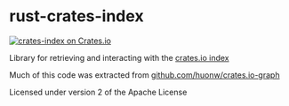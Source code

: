 # rust-crates-index

[![crates-index on Crates.io](https://meritbadge.herokuapp.com/crates-index)](https://crates.io/crates/crates-index)

Library for retrieving and interacting with the [crates.io index](https://github.com/rust-lang/crates.io-index)

Much of this code was extracted from [github.com/huonw/crates.io-graph](https://github.com/huonw/crates.io-graph)

Licensed under version 2 of the Apache License
